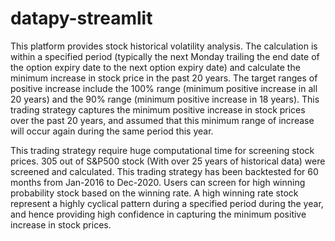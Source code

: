 # datapy-streamlit

This platform provides stock historical volatility analysis. The calculation is within a specified period (typically the next Monday trailing the end date of the option expiry date to the next option 
expiry date) and calculate the minimum increase in stock price in the past 20 years. The target ranges of positive increase include the 100% range (minimum positive increase in all 20 years) 
and the 90% range (minimum positive increase in 18 years). This trading strategy captures the minimum positive increase in stock prices over the past 20 years, and assumed that this minimum 
range of increase will occur again during the same period this year. 

This trading strategy require huge computational time for screening stock prices. 305 out of S&P500 stock (With over 25 years of historical data) were screened and calculated. This trading
strategy has been backtested for 60 months from Jan-2016 to Dec-2020. Users can screen for high winning probability stock based on the winning rate. A high winning rate stock represent a highly
 cyclical pattern during a specified period during the year, and hence providing high confidence in capturing the minimum positive increase in stock prices.
